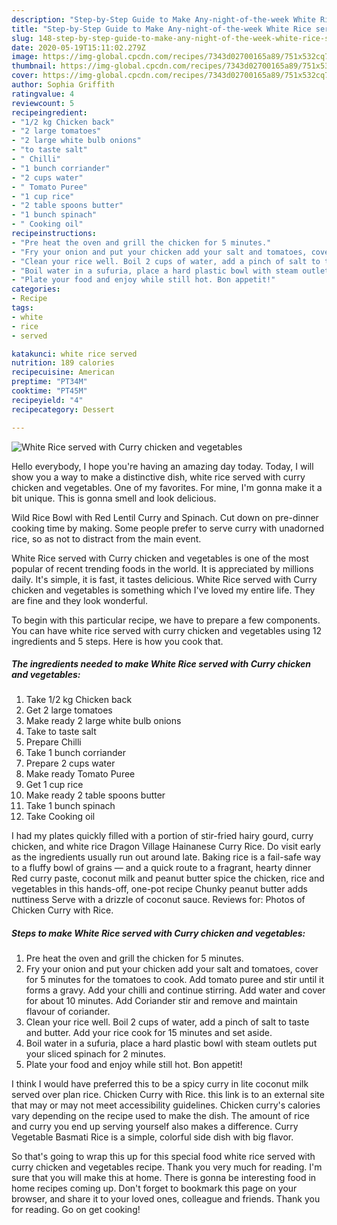 ```yaml
---
description: "Step-by-Step Guide to Make Any-night-of-the-week White Rice served with Curry chicken and vegetables"
title: "Step-by-Step Guide to Make Any-night-of-the-week White Rice served with Curry chicken and vegetables"
slug: 148-step-by-step-guide-to-make-any-night-of-the-week-white-rice-served-with-curry-chicken-and-vegetables
date: 2020-05-19T15:11:02.279Z
image: https://img-global.cpcdn.com/recipes/7343d02700165a89/751x532cq70/white-rice-served-with-curry-chicken-and-vegetables-recipe-main-photo.jpg
thumbnail: https://img-global.cpcdn.com/recipes/7343d02700165a89/751x532cq70/white-rice-served-with-curry-chicken-and-vegetables-recipe-main-photo.jpg
cover: https://img-global.cpcdn.com/recipes/7343d02700165a89/751x532cq70/white-rice-served-with-curry-chicken-and-vegetables-recipe-main-photo.jpg
author: Sophia Griffith
ratingvalue: 4
reviewcount: 5
recipeingredient:
- "1/2 kg Chicken back"
- "2 large tomatoes"
- "2 large white bulb onions"
- "to taste salt"
- " Chilli"
- "1 bunch corriander"
- "2 cups water"
- " Tomato Puree"
- "1 cup rice"
- "2 table spoons butter"
- "1 bunch spinach"
- " Cooking oil"
recipeinstructions:
- "Pre heat the oven and grill the chicken for 5 minutes."
- "Fry your onion and put your chicken add your salt and tomatoes, cover for 5 minutes for the tomatoes to cook. Add tomato puree and stir until it forms a gravy. Add your chilli and continue stirring. Add water and cover for about 10 minutes. Add Coriander stir and remove and maintain flavour of coriander."
- "Clean your rice well. Boil 2 cups of water, add a pinch of salt to taste and butter. Add your rice cook for 15 minutes and set aside."
- "Boil water in a sufuria, place a hard plastic bowl with steam outlets put your sliced spinach for 2 minutes."
- "Plate your food and enjoy while still hot. Bon appetit!"
categories:
- Recipe
tags:
- white
- rice
- served

katakunci: white rice served 
nutrition: 189 calories
recipecuisine: American
preptime: "PT34M"
cooktime: "PT45M"
recipeyield: "4"
recipecategory: Dessert

---
```



![White Rice served with Curry chicken and vegetables](https://img-global.cpcdn.com/recipes/7343d02700165a89/751x532cq70/white-rice-served-with-curry-chicken-and-vegetables-recipe-main-photo.jpg)

Hello everybody, I hope you're having an amazing day today. Today, I will show you a way to make a distinctive dish, white rice served with curry chicken and vegetables. One of my favorites. For mine, I'm gonna make it a bit unique. This is gonna smell and look delicious.

Wild Rice Bowl with Red Lentil Curry and Spinach. Cut down on pre-dinner cooking time by making. Some people prefer to serve curry with unadorned rice, so as not to distract from the main event.

White Rice served with Curry chicken and vegetables is one of the most popular of recent trending foods in the world. It is appreciated by millions daily. It's simple, it is fast, it tastes delicious. White Rice served with Curry chicken and vegetables is something which I've loved my entire life. They are fine and they look wonderful.


To begin with this particular recipe, we have to prepare a few components. You can have white rice served with curry chicken and vegetables using 12 ingredients and 5 steps. Here is how you cook that.

<!--inarticleads1-->

##### The ingredients needed to make White Rice served with Curry chicken and vegetables:

1. Take 1/2 kg Chicken back
1. Get 2 large tomatoes
1. Make ready 2 large white bulb onions
1. Take to taste salt
1. Prepare  Chilli
1. Take 1 bunch corriander
1. Prepare 2 cups water
1. Make ready  Tomato Puree
1. Get 1 cup rice
1. Make ready 2 table spoons butter
1. Take 1 bunch spinach
1. Take  Cooking oil


I had my plates quickly filled with a portion of stir-fried hairy gourd, curry chicken, and white rice Dragon Village Hainanese Curry Rice. Do visit early as the ingredients usually run out around late. Baking rice is a fail-safe way to a fluffy bowl of grains — and a quick route to a fragrant, hearty dinner Red curry paste, coconut milk and peanut butter spice the chicken, rice and vegetables in this hands-off, one-pot recipe Chunky peanut butter adds nuttiness Serve with a drizzle of coconut sauce. Reviews for: Photos of Chicken Curry with Rice. 

<!--inarticleads2-->

##### Steps to make White Rice served with Curry chicken and vegetables:

1. Pre heat the oven and grill the chicken for 5 minutes.
1. Fry your onion and put your chicken add your salt and tomatoes, cover for 5 minutes for the tomatoes to cook. Add tomato puree and stir until it forms a gravy. Add your chilli and continue stirring. Add water and cover for about 10 minutes. Add Coriander stir and remove and maintain flavour of coriander.
1. Clean your rice well. Boil 2 cups of water, add a pinch of salt to taste and butter. Add your rice cook for 15 minutes and set aside.
1. Boil water in a sufuria, place a hard plastic bowl with steam outlets put your sliced spinach for 2 minutes.
1. Plate your food and enjoy while still hot. Bon appetit!


I think I would have preferred this to be a spicy curry in lite coconut milk served over plan rice. Chicken Curry with Rice. this link is to an external site that may or may not meet accessibility guidelines. Chicken curry&#39;s calories vary depending on the recipe used to make the dish. The amount of rice and curry you end up serving yourself also makes a difference. Curry Vegetable Basmati Rice is a simple, colorful side dish with big flavor. 

So that's going to wrap this up for this special food white rice served with curry chicken and vegetables recipe. Thank you very much for reading. I'm sure that you will make this at home. There is gonna be interesting food in home recipes coming up. Don't forget to bookmark this page on your browser, and share it to your loved ones, colleague and friends. Thank you for reading. Go on get cooking!
